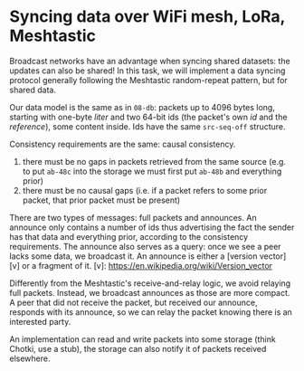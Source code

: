 #   Syncing data over WiFi mesh, LoRa, Meshtastic

Broadcast networks have an advantage when syncing shared
datasets: the updates can also be shared!
In this task, we will implement a data syncing protocol
generally following the Meshtastic random-repeat pattern, but
for shared data.

Our data model is the same as in `08-db`: packets up to 4096
bytes long, starting with one-byte *liter* and two 64-bit ids
(the packet's own *id* and the *reference*), some content
inside. Ids have the same `src-seq-off` structure.

Consistency requirements are the same: causal consistency.

 1. there must be no gaps in packets retrieved from the same
    source (e.g. to put `ab-48c` into the storage we must first
    put `ab-48b` and everything prior)
 2. there must be no causal gaps (i.e. if a packet refers to
    some prior packet, that prior packet must be present)

There are two types of messages: full packets and announces.
An announce only contains a number of ids thus advertising the
fact the sender has that data and everything prior, according to
the consistency requirements. The announce also serves as a
query: once we see a peer lacks some data, we broadcast it.
An announce is either a [version vector][v] or a fragment of it.
[v]: https://en.wikipedia.org/wiki/Version_vector

Differently from the Meshtastic's receive-and-relay logic, we
avoid relaying full packets. Instead, we broadcast announces as
those are more compact. A peer that did not receive the packet,
but received our announce, responds with its announce, so we can
relay the packet knowing there is an interested party.

An implementation can read and write packets into some storage
(think Chotki, use a stub), the storage can also notify it of
packets received elsewhere.


